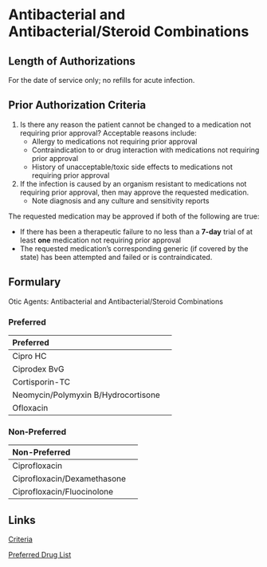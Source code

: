 # Antibacterial and Antibacterial/Steroid Combinations

## Length of Authorizations

For the date of service only; no refills for acute infection.

## Prior Authorization Criteria

1.  Is there any reason the patient cannot be changed to a medication not requiring prior approval? Acceptable reasons include:
    -   Allergy to medications not requiring prior approval
    -   Contraindication to or drug interaction with medications not requiring prior approval
    -   History of unacceptable/toxic side effects to medications not requiring prior approval
2.  If the infection is caused by an organism resistant to medications not requiring prior approval, then may approve the requested medication.
    -   Note diagnosis and any culture and sensitivity reports

The requested medication may be approved if both of the following are true:

-   If there has been a therapeutic failure to no less than a **7-day** trial of at least **one** medication not requiring prior approval
-   The requested medication’s corresponding generic (if covered by the state) has been attempted and failed or is contraindicated.

## Formulary

Otic Agents: Antibacterial and Antibacterial/Steroid Combinations

### Preferred

| Preferred                           |      |
| :---------------------------------- | ---: |
| Cipro HC                            |      |
| Ciprodex BvG                        |      |
| Cortisporin-TC                      |      |
| Neomycin/Polymyxin B/Hydrocortisone |      |
| Ofloxacin                           |      |

### Non-Preferred

| Non-Preferred               |      |
| :-------------------------- | ---: |
| Ciprofloxacin               |      |
| Ciprofloxacin/Dexamethasone |      |
| Ciprofloxacin/Fluocinolone  |      |

## Links

[Criteria](https://pharmacy.medicaid.ohio.gov/sites/default/files/20220415_UPDL_Criteria_FINAL_.pdf#page=86)

[Preferred Drug List](https://pharmacy.medicaid.ohio.gov/sites/default/files/20220701_UPDL_FINAL.pdf#page=29)
